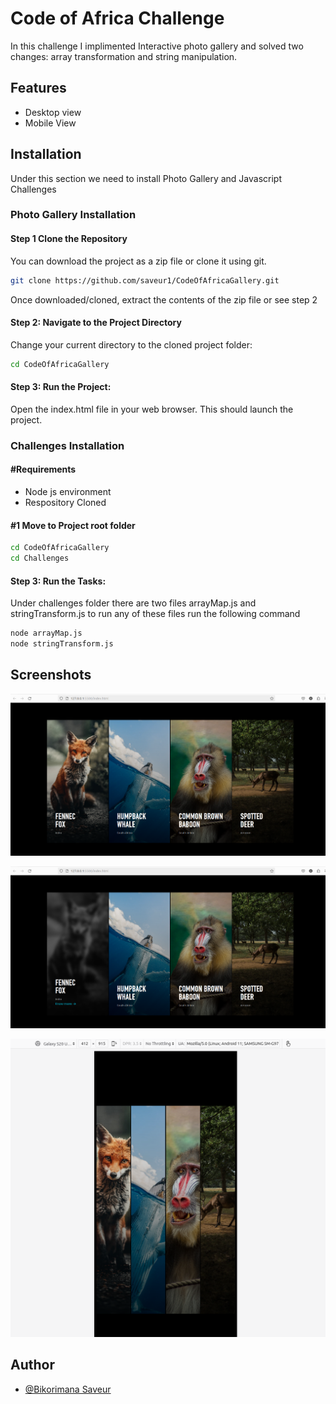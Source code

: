 
# Code of Africa Challenge

In this challenge I implimented Interactive photo gallery and solved two changes: array transformation and string manipulation.


## Features

- Desktop view
- Mobile View


## Installation

Under this section we need to install Photo Gallery and Javascript Challenges
### Photo Gallery Installation
#### Step 1 Clone the Repository
You can download the project as a zip file or clone it using git.
```bash
git clone https://github.com/saveur1/CodeOfAfricaGallery.git
```
Once downloaded/cloned, extract the contents of the zip file or see step 2

#### Step 2: Navigate to the Project Directory
Change your current directory to the cloned project folder:
```bash
cd CodeOfAfricaGallery
```
#### Step 3: Run the Project:

Open the index.html file in your web browser. This should launch the project.

### Challenges Installation
#### #Requirements
- Node js environment
- Respository Cloned

#### #1 Move to Project root folder
```bash
cd CodeOfAfricaGallery
cd Challenges
```
#### Step 3: Run the Tasks:

Under challenges folder there are two files arrayMap.js and stringTransform.js to run any of these files run the following command

```bash
node arrayMap.js 
node stringTransform.js
```

## Screenshots

![Desktop View](https://github.com/saveur1/CodeOfAfricaGallery/blob/main/Assets/images/screenshoot1.png)

![Hovered Desktop View](https://github.com/saveur1/CodeOfAfricaGallery/blob/main/Assets/images/screenshoot2.png)

![Mobile View](https://github.com/saveur1/CodeOfAfricaGallery/blob/main/Assets/images/screenshoot3.png)

## Author

- [@Bikorimana Saveur](https://www.github.com/saveur1)